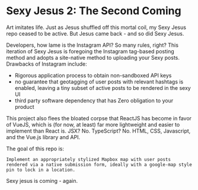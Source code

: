 # Sexy Jesus 2: The Second Coming

Art imitates life. Just as Jesus shuffled off this mortal coil, my Sexy Jesus repo ceased to be active. But Jesus came back - and so did Sexy Jesus.

Developers, how lame is the Instagram API? So many rules, right? This iteration of Sexy Jesus is foregoing the Instagram tag-based posting method and adopts a site-native method to uploading your Sexy posts. Drawbacks of Instagram include:

* Rigorous application process to obtain non-sandboxed API keys
* no guarantee that geotagging of user posts with relevant hashtags is enabled, leaving a tiny subset of active posts to be rendered in the sexy UI
* third party software dependency that has Zero obligation to your product

This project also flees the bloated corpse that ReactJS has become in favor of VueJS, which is (for now, at least) far more lightweight and easier to implement than React is. JSX? No. TypeScript? No. HTML, CSS, Javascript, and the Vue.js library and API.

The goal of this repo is:

`Implement an appropriately stylized Mapbox map with user posts rendered via a native submission form, ideally with a google-map style pin to lock in a location.`

Sexy jesus is coming - again.
